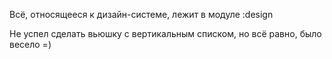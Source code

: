 Всё, относящееся к дизайн-системе, лежит в модуле :design

Не успел сделать вьюшку с вертикальным списком, но всё равно, было весело =)